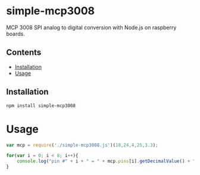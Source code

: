 # simple-mcp3008

MCP 3008 SPI analog to digital conversion with Node.js on raspberry boards.

## Contents

 * [Installation](https://github.com/toliger/simple-mcp3008#installation)
 * [Usage](https://github.com/toliger/simple-mcp3008#usage)

## Installation

```
npm install simple-mcp3008
```

# Usage

```js
var mcp = require('./simple-mcp3008.js')(18,24,4,25,3.3);

for(var i = 0; i < 8; i++){
	console.log("pin #" + i + " = " + mcp.pins[i].getDecimalValue() + "/1024");
}
```
